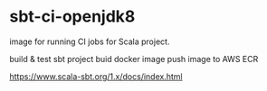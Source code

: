 # sbt-ci-openjdk8

image for running CI jobs for Scala project.

build & test sbt project
buid docker image
push image to AWS ECR

https://www.scala-sbt.org/1.x/docs/index.html
